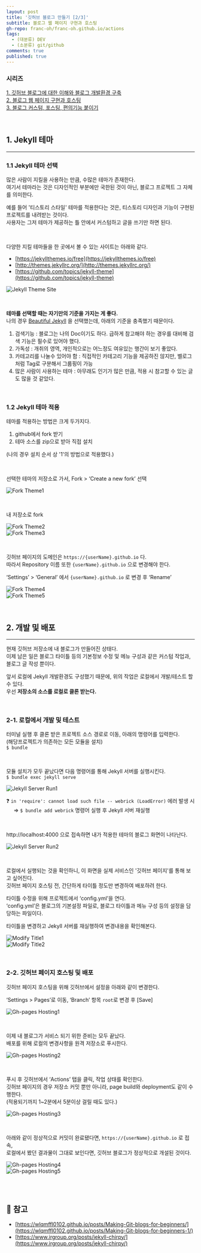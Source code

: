 ```yaml
---
layout: post
title: '깃허브 블로그 만들기 [2/3]'
subtitle: 블로그 웹 페이지 구현과 호스팅
gh-repo: franc-oh/franc-oh.github.io/actions
tags:
  - (대분류) DEV
  - (소분류) git/github
comments: true
published: true
---
```


### 시리즈

[1. 깃허브 블로그에 대한 이해와 블로그 개발환경 구축](/2022-11-14-make-github-blog-1)  
[2. 블로그 웹 페이지 구현과 호스팅](/2022-11-16-make-github-blog-2)  
[3. 블로그 커스텀, 포스팅, 편의기능 붙이기](/2022-11-18-make-github-blog-3)

<br/>

## 1. Jekyll 테마

---

### 1.1 Jekyll 테마 선택

많은 사람이 지킬을 사용하는 만큼, 수많은 테마가 존재한다.  
여기서 테마라는 것은 디자인적인 부분에만 국한된 것이 아닌, 블로그 프로젝트 그 자체를 의미한다.

예를 들어 '티스토리 스타일' 테마를 적용한다는 것은, 티스토리 디자인과 기능이 구현된 프로젝트를 내려받는 것이다.   
사용자는 그저 테마가 제공하는 틀 안에서 커스텀하고 글을 쓰기만 하면 된다.

<br/>

다양한 지킬 테마들을 한 곳에서 볼 수 있는 사이트는 아래와 같다.

- [https://jekyllthemes.io/free](https://jekyllthemes.io/free)
- [http://themes.jekyllrc.org/](http://themes.jekyllrc.org/)
- [https://github.com/topics/jekyll-theme](https://github.com/topics/jekyll-theme)

![Jekyll Theme Site](https://drive.google.com/uc?export=view&id=1NHpAHx3nIKKoppcW46_3MN9kJKtn83vx)

<br/>

**테마를 선택할 때는 자기만의 기준을 가지는 게 좋다.**  
나의 경우 [Beautiful Jekyll](https://github.com/daattali/beautiful-jekyll) 을 선택했는데, 아래의 기준을 충족했기 때문이다.  

1. 검색기능 : 블로그는 나의 Doc이기도 하다. 급하게 참고해야 하는 경우를 대비해 검색 기능은 필수로 있어야 했다.
2. 가독성 : 개취의 영역, 개인적으로는 어느정도 여유있는 행간이 보기 좋았다.
3. 카테고리를 나눌수 있어야 함 : 직접적인 카테고리 기능을 제공하진 않지만, 벨로그 처럼 Tag로 구분해서 그룹핑이 가능
4. 많은 사람이 사용하는 테마 : 아무래도 인기가 많은 만큼, 적용 시 참고할 수 있는 글도 많을 것 같았다.

<br/>

### 1.2 Jekyll 테마 적용

테마를 적용하는 방법은 크게 두가지다.

1. github에서 fork 받기
2. 테마 소스를 zip으로 받아 직접 설치

(나의 경우 설치 순서 상 '1'의 방법으로 적용했다.)

<br/>

선택한 테마의 저장소로 가서, Fork > ‘Create a new fork’ 선택

![Fork Theme1](https://drive.google.com/uc?export=view&id=1MjArPVZN6UIzMfEDdBxOyA48V8Dxcpbt)

<br/>

내 저장소로 fork

![Fork Theme2](https://drive.google.com/uc?export=view&id=1jUY-O9d43ra29-gBCMsEF9CKJhhmiPLe)  
![Fork Theme3](https://drive.google.com/uc?export=view&id=1z-PUECA19Q7RSmypsZWZLX2sHvmt4O3n)

<br/>

깃허브 페이지의 도메인은 `https://{userName}.github.io` 다.  
따라서 Repository 이름 또한 `{userName}.github.io` 으로 변경해야 한다.


‘Settings’ > ‘General’ 에서 `{userName}.github.io` 로 변경 후 ‘Rename’

![Fork Theme4](https://drive.google.com/uc?export=view&id=1iAaEuHreGjeMPWnp7rboT8C1WRoZ_d-x)  
![Fork Theme5](https://drive.google.com/uc?export=view&id=1akRhND9Eb2UXH6kSYDOMKCG3dGy66Z2M)

<br/>

## 2. 개발 및 배포

---

현재 깃허브 저장소에 내 블로그가 만들어진 상태다.  
이제 남은 일은 블로그 타이틀 등의 기본정보 수정 및 메뉴 구성과 같은 커스텀 작업과, 블로그 글 작성 뿐이다.

앞서 로컬에 Jekyll 개발환경도 구성했기 때문에, 위의 작업은 로컬에서 개발/테스트 할 수 있다.  
우선 **저장소의 소스를 로컬로 클론 받는다.**

<br/>

### 2-1. 로컬에서 개발 및 테스트

터미널 실행 후 클론 받은 프로젝트 소스 경로로 이동, 아래의 명령어를 입력한다.  
(해당프로젝트가 의존하는 모든 모듈을 설치)  
`$ bundle`

<br/>

모듈 설치가 모두 끝났다면 다음 명령어를 통해 Jekyll 서버를 실행시킨다.  
`$ bundle exec jekyll serve`

![Jekyll Server Run1](https://drive.google.com/uc?export=view&id=1dv8U6MPJdKiUTcz4YrrGrSkZiuGk-c1g)

❓ `in 'require': cannot load such file -- webrick (LoadError)` 에러 발생 시  
&nbsp;&nbsp;&nbsp;&nbsp; ⇒ `$ bundle add webrick` 명령어 실행 후 Jekyll 서버 재실행

<br/>

http://localhost:4000 으로 접속하면 내가 적용한 테마의 블로그 화면이 나타난다.

![Jekyll Server Run2](https://drive.google.com/uc?export=view&id=1k_NOl13W-wSPsOMVneIHmZ3uCqZ1Ll9o)

<br/>

로컬에서 실행되는 것을 확인하니, 이 화면을 실제 서비스인 '깃허브 페이지'를 통해 보고 싶어진다.   
깃허브 페이지 호스팅 전, 간단하게 타이틀 정도만 변경하여 배포하려 한다. 

타이틀 수정을 위해 프로젝트에서 ‘config.yml’을 연다.  
‘config.yml’은 블로그의 기본설정 파일로, 블로그 타이틀과 메뉴 구성 등의 설정을 담당하는 파일이다.  

타이틀을 변경하고 Jekyll 서버를 재실행하여 변경내용을 확인해본다.

![Modify Title1](https://drive.google.com/uc?export=view&id=1SKVTbpuuIMMzQbCHVtNPz8QYtH1ZIOZ1)  
![Modify Title2](https://drive.google.com/uc?export=view&id=1F2zSRQBgbAsWUqbPxOP3qsC7HLQd5orL)

<br/>

### 2-2. 깃허브 페이지 호스팅 및 배포

깃허브 페이지 호스팅을 위해 깃허브에서 설정을 아래와 같이 변경한다.  

‘Settings > Pages’로 이동, ‘Branch’ 항목 `root`로 변경 후 [Save]

![Gh-pages Hosting1](https://drive.google.com/uc?export=view&id=1LKVJhsmlqkDRQUs8fVD4jeYnHHrgrJAA)

<br/>

이제 내 블로그가 서비스 되기 위한 준비는 모두 끝났다.  
배포를 위해 로컬의 변경사항을 원격 저장소로 푸시한다.

![Gh-pages Hosting2](https://drive.google.com/uc?export=view&id=1_RFQuOsMfeLDLsUc42TuQ26rfP6POyru)

<br/>

푸시 후 깃허브에서 ‘Actions’ 탭을 클릭, 작업 상태를 확인한다.  
깃허브 페이지의 경우 저장소 커밋 뿐만 아니라, page build와 deployment도 같이 수행한다.  
(적용되기까지 1~2분에서 5분이상 걸릴 때도 있다.)

![Gh-pages Hosting3](https://drive.google.com/uc?export=view&id=1SOXz6CClDldsaZgOKDtF0e8G02-smbbw)

<br/>

아래와 같이 정상적으로 커밋이 완료됐다면, `https://{userName}.github.io` 로 접속,  
로컬에서 봤던 결과물이 그대로 보인다면, 깃허브 블로그가 정상적으로 개설된 것이다.

![Gh-pages Hosting4](https://drive.google.com/uc?export=view&id=1m_urc2CvvfmjhNUwMu4RndGsy2ICbW_v)  
![Gh-pages Hosting5](https://drive.google.com/uc?export=view&id=1YFGcza_LLiZwsqdRxd1I1mMU2R866ptX)

<br/>
<br/>

## 🔎 참고
- [https://wlqmffl0102.github.io/posts/Making-Git-blogs-for-beginners/](https://wlqmffl0102.github.io/posts/Making-Git-blogs-for-beginners-1/)
- [https://www.irgroup.org/posts/jekyll-chirpy/](https://www.irgroup.org/posts/jekyll-chirpy/)
